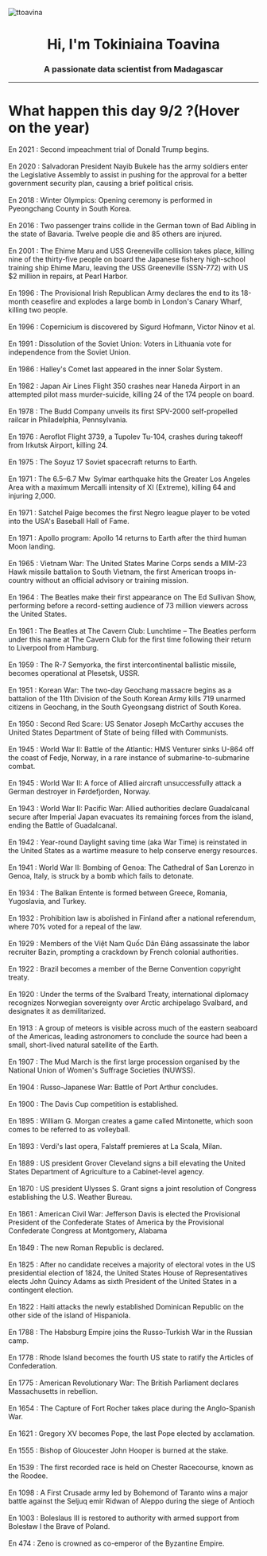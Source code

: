 
<p align="left"> <img src="https://komarev.com/ghpvc/?username=ttoavina&label=Profile%20views&color=0e75b6&style=flat" alt="ttoavina" /> </p>
<h1 align="center">Hi, I'm Tokiniaina Toavina</h1>
<h3 align="center">A passionate data scientist from Madagascar</h3>
    
<hr/>
<h1> What happen this day 9/2 ?(Hover on the year)</h1>

En 2021 : Second impeachment trial of Donald Trump begins.
<br/><br/>
En 2020 : Salvadoran President Nayib Bukele has the army soldiers enter the Legislative Assembly to assist in pushing for the approval for a better government security plan, causing a brief political crisis.
<br/><br/>
En 2018 : Winter Olympics: Opening ceremony is performed in Pyeongchang County in South Korea.
<br/><br/>
En 2016 : Two passenger trains collide in the German town of Bad Aibling in the state of Bavaria. Twelve people die and 85 others are injured.
<br/><br/>
En 2001 : The Ehime Maru and USS Greeneville collision takes place, killing nine of the thirty-five people on board the Japanese fishery high-school training ship Ehime Maru, leaving the USS Greeneville (SSN-772) with US $2 million in repairs, at Pearl Harbor.
<br/><br/>
En 1996 : The Provisional Irish Republican Army declares the end to its 18-month ceasefire and explodes a large bomb in London's Canary Wharf, killing two people.
<br/><br/>
En 1996 : Copernicium is discovered by Sigurd Hofmann, Victor Ninov et al.
<br/><br/>
En 1991 : Dissolution of the Soviet Union: Voters in Lithuania vote for independence from the Soviet Union.
<br/><br/>
En 1986 : Halley's Comet last appeared in the inner Solar System.
<br/><br/>
En 1982 : Japan Air Lines Flight 350 crashes near Haneda Airport in an attempted pilot mass murder-suicide, killing 24 of the 174 people on board.
<br/><br/>
En 1978 : The Budd Company unveils its first SPV-2000 self-propelled railcar in Philadelphia, Pennsylvania.
<br/><br/>
En 1976 : Aeroflot Flight 3739, a Tupolev Tu-104, crashes during takeoff from Irkutsk Airport, killing 24.
<br/><br/>
En 1975 : The Soyuz 17 Soviet spacecraft returns to Earth.
<br/><br/>
En 1971 : The 6.5–6.7 Mw  Sylmar earthquake hits the Greater Los Angeles Area with a maximum Mercalli intensity of XI (Extreme), killing 64 and injuring 2,000.
<br/><br/>
En 1971 : Satchel Paige becomes the first Negro league player to be voted into the USA's Baseball Hall of Fame.
<br/><br/>
En 1971 : Apollo program: Apollo 14 returns to Earth after the third human Moon landing.
<br/><br/>
En 1965 : Vietnam War: The United States Marine Corps sends a MIM-23 Hawk missile battalion to South Vietnam, the first American troops in-country without an official advisory or training mission.
<br/><br/>
En 1964 : The Beatles make their first appearance on The Ed Sullivan Show, performing before a record-setting audience of 73 million viewers across the United States.
<br/><br/>
En 1961 : The Beatles at The Cavern Club: Lunchtime – The Beatles perform under this name at The Cavern Club for the first time following their return to Liverpool from Hamburg.
<br/><br/>
En 1959 : The R-7 Semyorka, the first intercontinental ballistic missile, becomes operational at Plesetsk, USSR.
<br/><br/>
En 1951 : Korean War: The two-day Geochang massacre begins as a battalion of the 11th Division of the South Korean Army kills 719 unarmed citizens in Geochang, in the South Gyeongsang district of South Korea.
<br/><br/>
En 1950 : Second Red Scare: US Senator Joseph McCarthy accuses the United States Department of State of being filled with Communists.
<br/><br/>
En 1945 : World War II: Battle of the Atlantic: HMS Venturer sinks U-864 off the coast of Fedje, Norway, in a rare instance of submarine-to-submarine combat.
<br/><br/>
En 1945 : World War II: A force of Allied aircraft unsuccessfully attack a German destroyer in Førdefjorden, Norway.
<br/><br/>
En 1943 : World War II: Pacific War: Allied authorities declare Guadalcanal secure after Imperial Japan evacuates its remaining forces from the island, ending the Battle of Guadalcanal.
<br/><br/>
En 1942 : Year-round Daylight saving time (aka War Time) is reinstated in the United States as a wartime measure to help conserve energy resources.
<br/><br/>
En 1941 : World War II: Bombing of Genoa: The Cathedral of San Lorenzo in Genoa, Italy, is struck by a bomb which fails to detonate.
<br/><br/>
En 1934 : The Balkan Entente is formed between Greece, Romania, Yugoslavia, and Turkey.
<br/><br/>
En 1932 : Prohibition law is abolished in Finland after a national referendum, where 70% voted for a repeal of the law.
<br/><br/>
En 1929 : Members of the Việt Nam Quốc Dân Đảng assassinate the labor recruiter Bazin, prompting a crackdown by French colonial authorities.
<br/><br/>
En 1922 : Brazil becomes a member of the Berne Convention copyright treaty.
<br/><br/>
En 1920 : Under the terms of the Svalbard Treaty, international diplomacy recognizes Norwegian sovereignty over Arctic archipelago Svalbard, and designates it as demilitarized.
<br/><br/>
En 1913 : A group of meteors is visible across much of the eastern seaboard of the Americas, leading astronomers to conclude the source had been a small, short-lived natural satellite of the Earth.
<br/><br/>
En 1907 : The Mud March is the first large procession organised by the National Union of Women's Suffrage Societies (NUWSS).
<br/><br/>
En 1904 : Russo-Japanese War: Battle of Port Arthur concludes.
<br/><br/>
En 1900 : The Davis Cup competition is established.
<br/><br/>
En 1895 : William G. Morgan creates a game called Mintonette, which soon comes to be referred to as volleyball.
<br/><br/>
En 1893 : Verdi's last opera, Falstaff premieres at La Scala, Milan.
<br/><br/>
En 1889 : US president Grover Cleveland signs a bill elevating the United States Department of Agriculture to a Cabinet-level agency.
<br/><br/>
En 1870 : US president Ulysses S. Grant signs a joint resolution of Congress establishing the U.S. Weather Bureau.
<br/><br/>
En 1861 : American Civil War: Jefferson Davis is elected the Provisional President of the Confederate States of America by the Provisional Confederate Congress at Montgomery, Alabama
<br/><br/>
En 1849 : The new Roman Republic is declared.
<br/><br/>
En 1825 : After no candidate receives a majority of electoral votes in the US presidential election of 1824, the United States House of Representatives elects John Quincy Adams as sixth President of the United States in a contingent election.
<br/><br/>
En 1822 : Haiti attacks the newly established Dominican Republic on the other side of the island of Hispaniola.
<br/><br/>
En 1788 : The Habsburg Empire joins the Russo-Turkish War in the Russian camp.
<br/><br/>
En 1778 : Rhode Island becomes the fourth US state to ratify the Articles of Confederation.
<br/><br/>
En 1775 : American Revolutionary War: The British Parliament declares Massachusetts in rebellion.
<br/><br/>
En 1654 : The Capture of Fort Rocher takes place during the Anglo-Spanish War.
<br/><br/>
En 1621 : Gregory XV becomes Pope, the last Pope elected by acclamation.
<br/><br/>
En 1555 : Bishop of Gloucester John Hooper is burned at the stake.
<br/><br/>
En 1539 : The first recorded race is held on Chester Racecourse, known as the Roodee.
<br/><br/>
En 1098 : A First Crusade army led by Bohemond of Taranto wins a major battle against the Seljuq emir Ridwan of Aleppo during the siege of Antioch
<br/><br/>
En 1003 : Boleslaus III is restored to authority with armed support from Bolesław I the Brave of Poland.
<br/><br/>
En 474 : Zeno is crowned as co-emperor of the Byzantine Empire.
<br/><br/>
